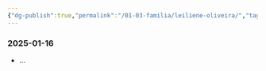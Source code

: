 ```yaml
---
{"dg-publish":true,"permalink":"/01-03-familia/leiliene-oliveira/","tags":["gardenEntry"]}
---
```


### 2025-01-16
- ...